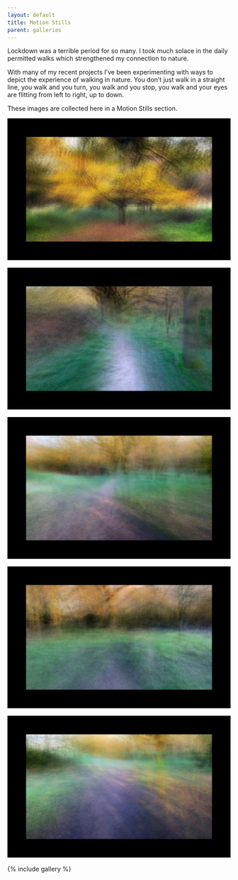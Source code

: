 ```yaml
---
layout: default
title: Motion Stills
parent: galleries
---
```


Lockdown was a terrible period for so many. I took much solace in the daily permitted walks which strengthened my connection to nature. 

With many of my recent projects I’ve been experimenting with ways to depict the experience of walking in nature. You don’t just walk in a straight line, you walk and you turn, you walk and you stop, you walk and your eyes are flitting from left to right, up to down.

These images are collected here in a Motion Stills section.

![{{page.title}}](motion-stills/motion-stills-01.webp "{{page.title}}")

![{{page.title}}](motion-stills/motion-stills-02.webp "{{page.title}}")

![{{page.title}}](motion-stills/motion-stills-03.webp "{{page.title}}")

![{{page.title}}](motion-stills/motion-stills-04.webp "{{page.title}}")

![{{page.title}}](motion-stills/motion-stills-05.webp "{{page.title}}")

{% include gallery %}